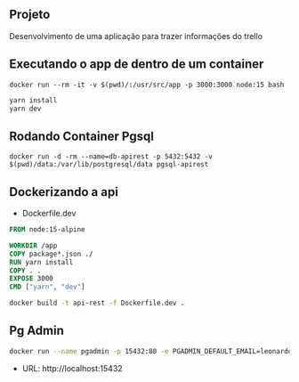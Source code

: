 ## Projeto
Desenvolvimento de uma aplicação para trazer informações do trello

## Executando o app de dentro de um container
`docker run --rm -it -v $(pwd)/:/usr/src/app -p 3000:3000 node:15 bash`

``` bash
yarn install
yarn dev
```

## Rodando Container Pgsql
`docker run -d -rm --name=db-apirest -p 5432:5432 -v $(pwd)/data:/var/lib/postgresql/data pgsql-apirest`

## Dockerizando a api

- Dockerfile.dev
```Dockerfile
FROM node:15-alpine

WORKDIR /app
COPY package*.json ./
RUN yarn install
COPY . .
EXPOSE 3000
CMD ["yarn", "dev"]
```

```bash
docker build -t api-rest -f Dockerfile.dev .
```

## Pg Admin
```bash
docker run --name pgadmin -p 15432:80 -e PGADMIN_DEFAULT_EMAIL=leonardoviana00@hotmail.com -e PGADMIN_DEFAULT_PASSWORD=Info.123 -d dpage/pgadmin4
```

- URL: http://localhost:15432
